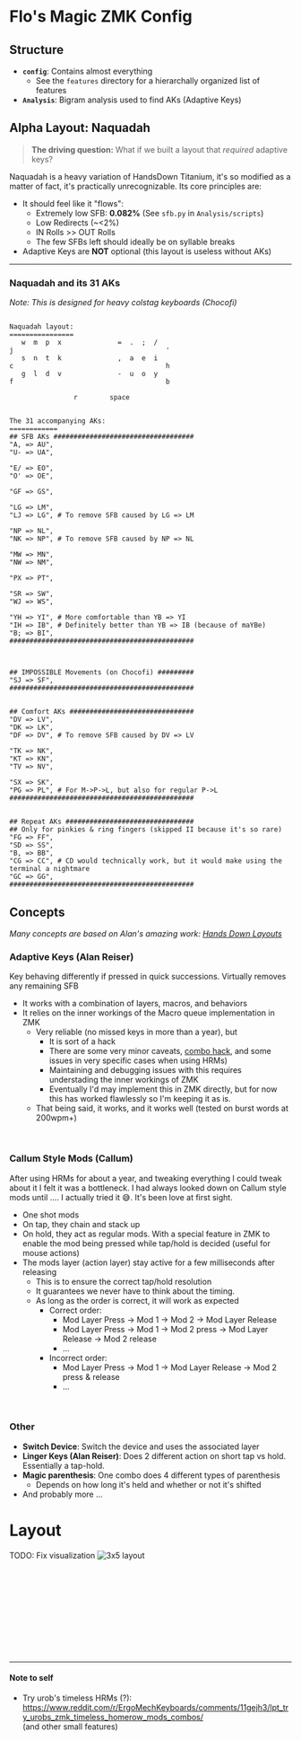 
# Flo's Magic ZMK Config

## Structure
- **`config`**: Contains almost everything
  - See the `features` directory for a hierarchally organized list of features
- **`Analysis`**: Bigram analysis used to find AKs (Adaptive Keys)

## Alpha Layout: Naquadah
> **The driving question:** What if we built a layout that _required_ adaptive keys?

Naquadah is a heavy variation of HandsDown Titanium, it's so modified as a matter of fact, it's practically unrecognizable.
Its core principles are:
- It should feel like it "flows":
  - Extremely low SFB: **0.082%** (See `sfb.py` in `Analysis/scripts`)
  - Low Redirects (~<2%)
  - IN Rolls >> OUT Rolls
  - The few SFBs left should ideally be on syllable breaks
- Adaptive Keys are **NOT** optional (this layout is useless without AKs)
---
### Naquadah and its 31 AKs
_Note: This is designed for heavy colstag keyboards (Chocofi)_

```

Naquadah layout:
================
   w  m  p  x              =  .  ;  /
j                                      '
   s  n  t  k              ,  a  e  i
c                                      h
   g  l  d  v              -  u  o  y
f                                      b

                r        space


The 31 accompanying AKs:
============
## SFB AKs ###################################
"A, => AU",
"U- => UA",

"E/ => EO",
"O' => OE",

"GF => GS",

"LG => LM",
"LJ => LG", # To remove SFB caused by LG => LM

"NP => NL",
"NK => NP", # To remove SFB caused by NP => NL

"MW => MN",
"NW => NM",

"PX => PT",

"SR => SW",
"WJ => WS",

"YH => YI", # More comfortable than YB => YI
"IH => IB", # Definitely better than YB => IB (because of maYBe)
"B; => BI",
##############################################



## IMPOSSIBLE Movements (on Chocofi) #########
"SJ => SF",
##############################################


## Comfort AKs ###############################
"DV => LV",
"DK => LK",
"DF => DV", # To remove SFB caused by DV => LV

"TK => NK",
"KT => KN",
"TV => NV",

"SX => SK",
"PG => PL", # For M->P->L, but also for regular P->L
##############################################


## Repeat AKs ################################
## Only for pinkies & ring fingers (skipped II because it's so rare)
"FG => FF",
"SD => SS",
"B, => BB",
"CG => CC", # CD would technically work, but it would make using the terminal a nightmare
"GC => GG",
##############################################

```

## Concepts
_Many concepts are based on Alan's amazing work: [Hands Down Layouts](https://sites.google.com/alanreiser.com/handsdown/home/hands-down-neu)_


### Adaptive Keys (Alan Reiser)
Key behaving differently if pressed in quick successions. Virtually removes any remaining SFB
- It works with a combination of layers, macros, and behaviors
- It relies on the inner workings of the Macro queue implementation in ZMK
  - Very reliable (no missed keys in more than a year), but
    - It is sort of a hack
    - There are some very minor caveats, [combo hack](config/features/hands_down/adaptive_keys/combos.dtsi), and some issues in very specific cases when using HRMs)
    - Maintaining and debugging issues with this requires understading the inner workings of ZMK
    - Eventually I'd may implement this in ZMK directly, but for now this has worked flawlessly so I'm keeping it as is.
  - That being said, it works, and it works well (tested on burst words at 200wpm+)

<br/>

### Callum Style Mods (Callum)
After using HRMs for about a year, and tweaking everything I could tweak about it I felt it was a bottleneck. I had always looked down on Callum style mods until .... I actually tried it 😅. It's been love at first sight.
- One shot mods
- On tap, they chain and stack up
- On hold, they act as regular mods. With a special feature in ZMK to enable the mod being pressed while tap/hold is decided (useful for mouse actions)
- The mods layer (action layer) stay active for a few milliseconds after releasing
  - This is to ensure the correct tap/hold resolution
  - It guarantees we never have to think about the timing.
  - As long as the order is correct, it will work as expected
    - Correct order: 
      - Mod Layer Press -> Mod 1 -> Mod 2 -> Mod Layer Release 
      - Mod Layer Press -> Mod 1 -> Mod 2 press -> Mod Layer Release -> Mod 2 release
      - ...
    - Incorrect order:
      - Mod Layer Press -> Mod 1 -> Mod Layer Release -> Mod 2 press & release
      - ...
        
<br/>

### Other
- **Switch Device**: Switch the device and uses the associated layer
- **Linger Keys (Alan Reiser)**: Does 2 different action on short tap vs hold. Essentially a tap-hold.
- **Magic parenthesis**: One combo does 4 different types of parenthesis
  - Depends on how long it's held and whether or not it's shifted
- And probably more ...


# Layout
TODO: Fix visualization
![3x5 layout](./keymap-drawer/corne.svg)


<br/>
<br/>
<br/>
<br/>
<br/>
<br/>
<br/>
<br/>
<br/>

---
#### Note to self

- Try urob's timeless HRMs (?): https://www.reddit.com/r/ErgoMechKeyboards/comments/11gejh3/lpt_try_urobs_zmk_timeless_homerow_mods_combos/  
(and other small features)
